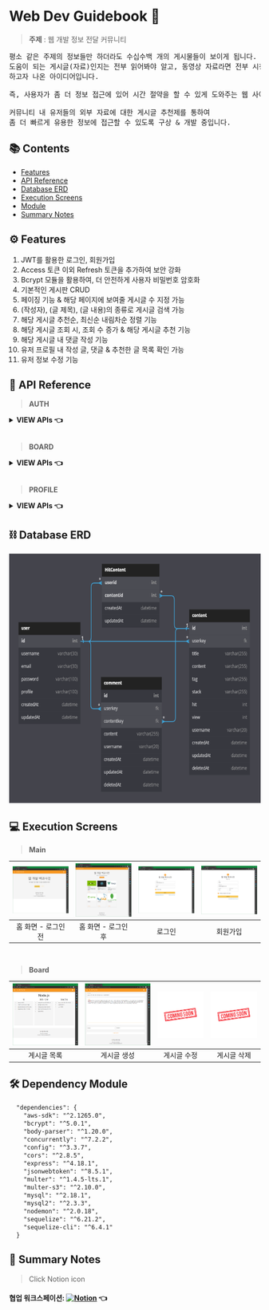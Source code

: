 # Web Dev Guidebook 🦮

>**주제** : 웹 개발 정보 전달 커뮤니티

<pre>
평소 같은 주제의 정보들만 하더라도 수십수백 개의 게시물들이 보이게 됩니다. 이때, 사용자는 무엇이 제일 효율적이고
도움이 되는 게시글(자료)인지는 전부 읽어봐야 알고, 동영상 자료라면 전부 시청해야 알게 됩니다. 이러한 문제를 해결
하고자 나온 아이디어입니다.

즉, 사용자가 좀 더 정보 접근에 있어 시간 절약을 할 수 있게 도와주는 웹 사이트 프로젝트를 제작 중입니다.

커뮤니티 내 유저들의 외부 자료에 대한 게시글 추천제를 통하여 
좀 더 빠르게 유용한 정보에 접근할 수 있도록 구상 & 개발 중입니다.
</pre>

## 📚 Contents

- [Features](#-Features)
- [API Reference](#-API-Reference)
- [Database ERD](#-Database-ERD)
- [Execution Screens](#-Execution-Screens)
- [Module](#-Dependency-Module)
- [Summary Notes](#-Summary-Notes)

## ⚙ Features

1. JWT를 활용한 로그인, 회원가입
2. Access 토큰 이외 Refresh 토큰을 추가하여 보안 강화
3. Bcrypt 모듈을 활용하여, 더 안전하게 사용자 비밀번호 암호화
4. 기본적인 게시판 CRUD
5. 페이징 기능 & 해당 페이지에 보여줄 게시글 수 지정 가능
7. (작성자), (글 제목), (글 내용)의 종류로 게시글 검색 가능
8. 해당 게시글 추천순, 최신순 내림차순 정렬 기능
8. 해당 게시글 조회 시, 조회 수 증가 & 해당 게시글 추천 기능
9. 해당 게시글 내 댓글 작성 기능
10. 유저 프로필 내 작성 글, 댓글 & 추천한 글 목록 확인 가능
11. 유저 정보 수정 기능

## 📝 API Reference

>**AUTH**

<details>

<summary><b>VIEW APIs 👈</b></summary>

![API01](./readme/API01.PNG)

</details>

<br>

>**BOARD**

<details>

<summary><b>VIEW APIs 👈</b></summary>

![API02](./readme/API02.PNG)

</details>

<br>

>**PROFILE**

<details>

<summary><b>VIEW APIs 👈</b></summary>

![API03](./readme/API03.PNG)

</details>

## ⛓ Database ERD
<img src="./readme/erd.PNG" width="700" height="500">

## 💻 Execution Screens

>**Main**

| ![홈 화면01](./readme/Home01.PNG) | ![홈 화면02](./readme/Home02.PNG) | ![로그인](./readme/Login.PNG) | ![회원가입](./readme/Register.PNG) |
| :-----------------------------------------------------------------------------------------------------------------: | :-----------------------------------------------------------------------------------------------------------------: | :-----------------------------------------------------------------------------------------------------------------: | :-----------------------------------------------------------------------------------------------------------------: |
|                                                      홈 화면 - 로그인 전                                                |                                                       홈 화면 - 로그인 후                                               |                                                      로그인                                                       |                                             회원가입                                                      |

<br>

>**Board**

| ![게시글 목록](./readme/Show.PNG) | ![게시글 생성](./readme/Post.PNG) | ![게시글 수정](./readme/ComingSoon.jpg) | ![게시글 삭제](./readme/ComingSoon.jpg) |
| :-----------------------------------------------------------------------------------------------------------------: | :-----------------------------------------------------------------------------------------------------------------: | :-----------------------------------------------------------------------------------------------------------------: | :-----------------------------------------------------------------------------------------------------------------: |
|                                                      게시글 목록                                                      |                                                       게시글 생성                                                        |                                                      게시글 수정                                                       |                                                     게시글 삭제                                                      |

## 🛠 Dependency Module

```
  "dependencies": {
    "aws-sdk": "^2.1265.0",
    "bcrypt": "^5.0.1",
    "body-parser": "^1.20.0",
    "concurrently": "^7.2.2",
    "config": "^3.3.7",
    "cors": "^2.8.5",
    "express": "^4.18.1",
    "jsonwebtoken": "^8.5.1",
    "multer": "^1.4.5-lts.1",
    "multer-s3": "^2.10.0",
    "mysql": "^2.18.1",
    "mysql2": "^2.3.3",
    "nodemon": "^2.0.18",
    "sequelize": "^6.21.2",
    "sequelize-cli": "^6.4.1"
  }
```

## 📓 Summary Notes
> Click Notion icon
#### 협업 워크스페이션: [![Notion](https://img.shields.io/badge/Notion-000000.svg?style=flat&logo=Notion&logoColor=white)](https://goldenrod-visage-86e.notion.site/6eb6bc9baeeb4a84ad93e0eb960a0775) 👈
